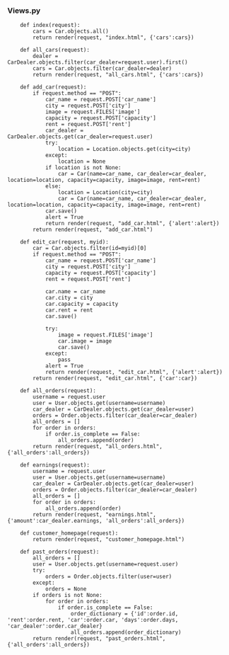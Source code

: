 ### Views.py

		def index(request):
		    cars = Car.objects.all()
		    return render(request, "index.html", {'cars':cars})
		
		def all_cars(request):
		    dealer = CarDealer.objects.filter(car_dealer=request.user).first()
		    cars = Car.objects.filter(car_dealer=dealer)
		    return render(request, "all_cars.html", {'cars':cars})
		
		def add_car(request):
		    if request.method == "POST":
		        car_name = request.POST['car_name']
		        city = request.POST['city']
		        image = request.FILES['image']
		        capacity = request.POST['capacity']
		        rent = request.POST['rent']
		        car_dealer = CarDealer.objects.get(car_dealer=request.user)
		        try:
		            location = Location.objects.get(city=city)
		        except:
		            location = None
		        if location is not None:
		            car = Car(name=car_name, car_dealer=car_dealer, location=location, capacity=capacity, image=image, rent=rent)
		        else:
		            location = Location(city=city)
		            car = Car(name=car_name, car_dealer=car_dealer, location=location, capacity=capacity, image=image, rent=rent)
		        car.save()
		        alert = True
		        return render(request, "add_car.html", {'alert':alert})
		    return render(request, "add_car.html")
		
		def edit_car(request, myid):
		    car = Car.objects.filter(id=myid)[0]
		    if request.method == "POST":
		        car_name = request.POST['car_name']
		        city = request.POST['city']
		        capacity = request.POST['capacity']
		        rent = request.POST['rent']
		 
		        car.name = car_name
		        car.city = city
		        car.capacity = capacity
		        car.rent = rent
		        car.save()
		 
		        try:
		            image = request.FILES['image']
		            car.image = image
		            car.save()
		        except:
		            pass
		        alert = True
		        return render(request, "edit_car.html", {'alert':alert})
		    return render(request, "edit_car.html", {'car':car})
		
		def all_orders(request):
		    username = request.user
		    user = User.objects.get(username=username)
		    car_dealer = CarDealer.objects.get(car_dealer=user)
		    orders = Order.objects.filter(car_dealer=car_dealer)
		    all_orders = []
		    for order in orders:
		        if order.is_complete == False:
		            all_orders.append(order)
		    return render(request, "all_orders.html", {'all_orders':all_orders})
		
		def earnings(request):
		    username = request.user
		    user = User.objects.get(username=username)
		    car_dealer = CarDealer.objects.get(car_dealer=user)
		    orders = Order.objects.filter(car_dealer=car_dealer)
		    all_orders = []
		    for order in orders:
		        all_orders.append(order)
		    return render(request, "earnings.html", {'amount':car_dealer.earnings, 'all_orders':all_orders})
		
		def customer_homepage(request):
		    return render(request, "customer_homepage.html")
		
		def past_orders(request):
		    all_orders = []
		    user = User.objects.get(username=request.user)
		    try:
		        orders = Order.objects.filter(user=user)
		    except:
		        orders = None
		    if orders is not None:
		        for order in orders:
		            if order.is_complete == False:
		                order_dictionary = {'id':order.id, 'rent':order.rent, 'car':order.car, 'days':order.days, 'car_dealer':order.car_dealer}
		                all_orders.append(order_dictionary)
		    return render(request, "past_orders.html", {'all_orders':all_orders})
